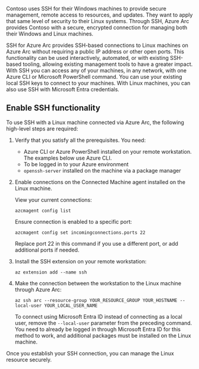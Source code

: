 Contoso uses SSH for their Windows machines to provide secure management, remote access to resources, and updates. They want to apply that same level of security to their Linux systems. Through SSH, Azure Arc provides Contoso with a secure, encrypted connection for managing both their Windows and Linux machines.

SSH for Azure Arc provides SSH-based connections to Linux machines on Azure Arc without requiring a public IP address or other open ports. This functionality can be used interactively, automated, or with existing SSH-based tooling, allowing existing management tools to have a greater impact. With SSH you can access any of your machines, in any network, with one Azure CLI or Microsoft PowerShell command. You can use your existing local SSH keys to connect to your machines. With Linux machines, you can also use SSH with Microsoft Entra credentials. 

## Enable SSH functionality

To use SSH with a Linux machine connected via Azure Arc, the following high-level steps are required:

1. Verify that you satisfy all the prerequisites. You need:

    - Azure CLI or Azure PowerShell installed on your remote workstation. The examples below use Azure CLI.
    - To be logged in to your Azure environment
    - `openssh-server` installed on the machine via a package manager

1. Enable connections on the Connected Machine agent installed on the Linux machine.

    View your current connections:

    `azcmagent config list`

    Ensure connection is enabled to a specific port:

    `azcmagent config set incomingconnections.ports 22`

    Replace port 22 in this command if you use a different port, or add additional ports if needed.

1. Install the SSH extension on your remote workstation:

    `az extension add --name ssh`

1. Make the connection between the workstation to the Linux machine through Azure Arc:

    `az ssh arc --resource-group YOUR_RESOURCE_GROUP YOUR_HOSTNAME --local-user YOUR_LOCAL_USER_NAME`

    To connect using Microsoft Entra ID instead of connecting as a local user, remove the `--local-user` parameter from the preceding command. You need to already be logged in through Microsoft Entra ID for this method to work, and additional packages must be installed on the Linux machine.

Once you establish your SSH connection, you can manage the Linux resource securely.
